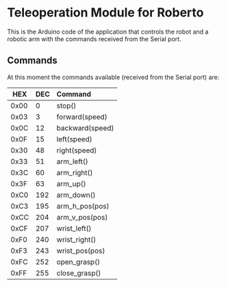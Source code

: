 # Teleoperation Module for Roberto
This is the Arduino code of the application that controls the robot and a robotic arm with the commands received from the Serial port.


## Commands
At this moment the commands available (received from the Serial port) are:

| HEX | DEC | Command |
|-----|-----|:---------|
|0x00 | 0 | stop() |
|0x03 | 3 | forward(speed) |
|0x0C | 12 | backward(speed) |
|0x0F | 15 | left(speed) |
|0x30 | 48 | right(speed) |
|0x33 | 51 | arm_left() |
|0x3C | 60 | arm_right() |
|0x3F | 63 | arm_up() |
|0xC0 | 192 | arm_down() |
|0xC3 | 195 | arm_h_pos(pos) |
|0xCC | 204 | arm_v_pos(pos) |
|0xCF | 207 | wrist_left() |
|0xF0 | 240 | wrist_right() |
|0xF3 | 243 | wrist_pos(pos) |
|0xFC | 252 | open_grasp() |
|0xFF | 255 | close_grasp() |
